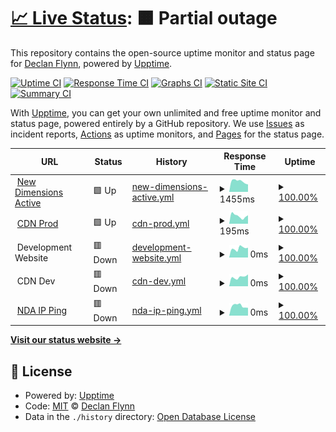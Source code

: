 # [📈 Live Status](https://flynnd6.github.io/nda-stats): <!--live status--> **🟧 Partial outage**

This repository contains the open-source uptime monitor and status page for [Declan Flynn](https://flynnd6.github.io/nda-stats), powered by [Upptime](https://github.com/upptime/upptime).

[![Uptime CI](https://github.com/flynnd6/nda-stats/workflows/Uptime%20CI/badge.svg)](https://github.com/upptime/upptime/actions?query=workflow%3A%22Uptime+CI%22)
[![Response Time CI](https://github.com/flynnd6/nda-stats/workflows/Response%20Time%20CI/badge.svg)](https://github.com/upptime/upptime/actions?query=workflow%3A%22Response+Time+CI%22)
[![Graphs CI](https://github.com/flynnd6/nda-stats/workflows/Graphs%20CI/badge.svg)](https://github.com/upptime/upptime/actions?query=workflow%3A%22Graphs+CI%22)
[![Static Site CI](https://github.com/flynnd6/nda-stats/workflows/Static%20Site%20CI/badge.svg)](https://github.com/upptime/upptime/actions?query=workflow%3A%22Static+Site+CI%22)
[![Summary CI](https://github.com/flynnd6/nda-stats/workflows/Summary%20CI/badge.svg)](https://github.com/upptime/upptime/actions?query=workflow%3A%22Summary+CI%22)

With [Upptime](https://upptime.js.org), you can get your own unlimited and free uptime monitor and status page, powered entirely by a GitHub repository. We use [Issues](https://github.com/flynnd6/nda-stats/issues) as incident reports, [Actions](https://github.com/flynnd6/nda-stats/actions) as uptime monitors, and [Pages](https://flynnd6.github.io/nda-stats) for the status page.

<!--start: status pages-->
<!-- This summary is generated by Upptime (https://github.com/upptime/upptime) -->
<!-- Do not edit this manually, your changes will be overwritten -->
<!-- prettier-ignore -->
| URL | Status | History | Response Time | Uptime |
| --- | ------ | ------- | ------------- | ------ |
| <img alt="" src="https://favicons.githubusercontent.com/newdimensionsactive.ie" height="13"> [New Dimensions Active](https://newdimensionsactive.ie) | 🟩 Up | [new-dimensions-active.yml](https://github.com/flynnd6/nda-stats/commits/HEAD/history/new-dimensions-active.yml) | <details><summary><img alt="Response time graph" src="./graphs/new-dimensions-active/response-time-week.png" height="20"> 1455ms</summary><br><a href="https://flynnd6.github.io/nda-stats/history/new-dimensions-active"><img alt="Response time 1455" src="https://img.shields.io/endpoint?url=https%3A%2F%2Fraw.githubusercontent.com%2Fflynnd6%2Fnda-stats%2FHEAD%2Fapi%2Fnew-dimensions-active%2Fresponse-time.json"></a><br><a href="https://flynnd6.github.io/nda-stats/history/new-dimensions-active"><img alt="24-hour response time 1455" src="https://img.shields.io/endpoint?url=https%3A%2F%2Fraw.githubusercontent.com%2Fflynnd6%2Fnda-stats%2FHEAD%2Fapi%2Fnew-dimensions-active%2Fresponse-time-day.json"></a><br><a href="https://flynnd6.github.io/nda-stats/history/new-dimensions-active"><img alt="7-day response time 1455" src="https://img.shields.io/endpoint?url=https%3A%2F%2Fraw.githubusercontent.com%2Fflynnd6%2Fnda-stats%2FHEAD%2Fapi%2Fnew-dimensions-active%2Fresponse-time-week.json"></a><br><a href="https://flynnd6.github.io/nda-stats/history/new-dimensions-active"><img alt="30-day response time 1455" src="https://img.shields.io/endpoint?url=https%3A%2F%2Fraw.githubusercontent.com%2Fflynnd6%2Fnda-stats%2FHEAD%2Fapi%2Fnew-dimensions-active%2Fresponse-time-month.json"></a><br><a href="https://flynnd6.github.io/nda-stats/history/new-dimensions-active"><img alt="1-year response time 1455" src="https://img.shields.io/endpoint?url=https%3A%2F%2Fraw.githubusercontent.com%2Fflynnd6%2Fnda-stats%2FHEAD%2Fapi%2Fnew-dimensions-active%2Fresponse-time-year.json"></a></details> | <details><summary><a href="https://flynnd6.github.io/nda-stats/history/new-dimensions-active">100.00%</a></summary><a href="https://flynnd6.github.io/nda-stats/history/new-dimensions-active"><img alt="All-time uptime 100.00%" src="https://img.shields.io/endpoint?url=https%3A%2F%2Fraw.githubusercontent.com%2Fflynnd6%2Fnda-stats%2FHEAD%2Fapi%2Fnew-dimensions-active%2Fuptime.json"></a><br><a href="https://flynnd6.github.io/nda-stats/history/new-dimensions-active"><img alt="24-hour uptime 100.00%" src="https://img.shields.io/endpoint?url=https%3A%2F%2Fraw.githubusercontent.com%2Fflynnd6%2Fnda-stats%2FHEAD%2Fapi%2Fnew-dimensions-active%2Fuptime-day.json"></a><br><a href="https://flynnd6.github.io/nda-stats/history/new-dimensions-active"><img alt="7-day uptime 100.00%" src="https://img.shields.io/endpoint?url=https%3A%2F%2Fraw.githubusercontent.com%2Fflynnd6%2Fnda-stats%2FHEAD%2Fapi%2Fnew-dimensions-active%2Fuptime-week.json"></a><br><a href="https://flynnd6.github.io/nda-stats/history/new-dimensions-active"><img alt="30-day uptime 100.00%" src="https://img.shields.io/endpoint?url=https%3A%2F%2Fraw.githubusercontent.com%2Fflynnd6%2Fnda-stats%2FHEAD%2Fapi%2Fnew-dimensions-active%2Fuptime-month.json"></a><br><a href="https://flynnd6.github.io/nda-stats/history/new-dimensions-active"><img alt="1-year uptime 100.00%" src="https://img.shields.io/endpoint?url=https%3A%2F%2Fraw.githubusercontent.com%2Fflynnd6%2Fnda-stats%2FHEAD%2Fapi%2Fnew-dimensions-active%2Fuptime-year.json"></a></details>
| <img alt="" src="https://favicons.githubusercontent.com/cdn.newdimensionsactive.ie" height="13"> [CDN Prod](https://cdn.newdimensionsactive.ie/wp-content/uploads/2020/03/trs_48f2dfa3dd5c5cb8fb3f5d1cc3e800c0-e1598116943298.png) | 🟩 Up | [cdn-prod.yml](https://github.com/flynnd6/nda-stats/commits/HEAD/history/cdn-prod.yml) | <details><summary><img alt="Response time graph" src="./graphs/cdn-prod/response-time-week.png" height="20"> 195ms</summary><br><a href="https://flynnd6.github.io/nda-stats/history/cdn-prod"><img alt="Response time 195" src="https://img.shields.io/endpoint?url=https%3A%2F%2Fraw.githubusercontent.com%2Fflynnd6%2Fnda-stats%2FHEAD%2Fapi%2Fcdn-prod%2Fresponse-time.json"></a><br><a href="https://flynnd6.github.io/nda-stats/history/cdn-prod"><img alt="24-hour response time 195" src="https://img.shields.io/endpoint?url=https%3A%2F%2Fraw.githubusercontent.com%2Fflynnd6%2Fnda-stats%2FHEAD%2Fapi%2Fcdn-prod%2Fresponse-time-day.json"></a><br><a href="https://flynnd6.github.io/nda-stats/history/cdn-prod"><img alt="7-day response time 195" src="https://img.shields.io/endpoint?url=https%3A%2F%2Fraw.githubusercontent.com%2Fflynnd6%2Fnda-stats%2FHEAD%2Fapi%2Fcdn-prod%2Fresponse-time-week.json"></a><br><a href="https://flynnd6.github.io/nda-stats/history/cdn-prod"><img alt="30-day response time 195" src="https://img.shields.io/endpoint?url=https%3A%2F%2Fraw.githubusercontent.com%2Fflynnd6%2Fnda-stats%2FHEAD%2Fapi%2Fcdn-prod%2Fresponse-time-month.json"></a><br><a href="https://flynnd6.github.io/nda-stats/history/cdn-prod"><img alt="1-year response time 195" src="https://img.shields.io/endpoint?url=https%3A%2F%2Fraw.githubusercontent.com%2Fflynnd6%2Fnda-stats%2FHEAD%2Fapi%2Fcdn-prod%2Fresponse-time-year.json"></a></details> | <details><summary><a href="https://flynnd6.github.io/nda-stats/history/cdn-prod">100.00%</a></summary><a href="https://flynnd6.github.io/nda-stats/history/cdn-prod"><img alt="All-time uptime 100.00%" src="https://img.shields.io/endpoint?url=https%3A%2F%2Fraw.githubusercontent.com%2Fflynnd6%2Fnda-stats%2FHEAD%2Fapi%2Fcdn-prod%2Fuptime.json"></a><br><a href="https://flynnd6.github.io/nda-stats/history/cdn-prod"><img alt="24-hour uptime 100.00%" src="https://img.shields.io/endpoint?url=https%3A%2F%2Fraw.githubusercontent.com%2Fflynnd6%2Fnda-stats%2FHEAD%2Fapi%2Fcdn-prod%2Fuptime-day.json"></a><br><a href="https://flynnd6.github.io/nda-stats/history/cdn-prod"><img alt="7-day uptime 100.00%" src="https://img.shields.io/endpoint?url=https%3A%2F%2Fraw.githubusercontent.com%2Fflynnd6%2Fnda-stats%2FHEAD%2Fapi%2Fcdn-prod%2Fuptime-week.json"></a><br><a href="https://flynnd6.github.io/nda-stats/history/cdn-prod"><img alt="30-day uptime 100.00%" src="https://img.shields.io/endpoint?url=https%3A%2F%2Fraw.githubusercontent.com%2Fflynnd6%2Fnda-stats%2FHEAD%2Fapi%2Fcdn-prod%2Fuptime-month.json"></a><br><a href="https://flynnd6.github.io/nda-stats/history/cdn-prod"><img alt="1-year uptime 100.00%" src="https://img.shields.io/endpoint?url=https%3A%2F%2Fraw.githubusercontent.com%2Fflynnd6%2Fnda-stats%2FHEAD%2Fapi%2Fcdn-prod%2Fuptime-year.json"></a></details>
| <img alt="" src="https://favicons.githubusercontent.com/null" height="13"> Development Website | 🟥 Down | [development-website.yml](https://github.com/flynnd6/nda-stats/commits/HEAD/history/development-website.yml) | <details><summary><img alt="Response time graph" src="./graphs/development-website/response-time-week.png" height="20"> 0ms</summary><br><a href="https://flynnd6.github.io/nda-stats/history/development-website"><img alt="Response time 0" src="https://img.shields.io/endpoint?url=https%3A%2F%2Fraw.githubusercontent.com%2Fflynnd6%2Fnda-stats%2FHEAD%2Fapi%2Fdevelopment-website%2Fresponse-time.json"></a><br><a href="https://flynnd6.github.io/nda-stats/history/development-website"><img alt="24-hour response time 0" src="https://img.shields.io/endpoint?url=https%3A%2F%2Fraw.githubusercontent.com%2Fflynnd6%2Fnda-stats%2FHEAD%2Fapi%2Fdevelopment-website%2Fresponse-time-day.json"></a><br><a href="https://flynnd6.github.io/nda-stats/history/development-website"><img alt="7-day response time 0" src="https://img.shields.io/endpoint?url=https%3A%2F%2Fraw.githubusercontent.com%2Fflynnd6%2Fnda-stats%2FHEAD%2Fapi%2Fdevelopment-website%2Fresponse-time-week.json"></a><br><a href="https://flynnd6.github.io/nda-stats/history/development-website"><img alt="30-day response time 0" src="https://img.shields.io/endpoint?url=https%3A%2F%2Fraw.githubusercontent.com%2Fflynnd6%2Fnda-stats%2FHEAD%2Fapi%2Fdevelopment-website%2Fresponse-time-month.json"></a><br><a href="https://flynnd6.github.io/nda-stats/history/development-website"><img alt="1-year response time 0" src="https://img.shields.io/endpoint?url=https%3A%2F%2Fraw.githubusercontent.com%2Fflynnd6%2Fnda-stats%2FHEAD%2Fapi%2Fdevelopment-website%2Fresponse-time-year.json"></a></details> | <details><summary><a href="https://flynnd6.github.io/nda-stats/history/development-website">100.00%</a></summary><a href="https://flynnd6.github.io/nda-stats/history/development-website"><img alt="All-time uptime 100.00%" src="https://img.shields.io/endpoint?url=https%3A%2F%2Fraw.githubusercontent.com%2Fflynnd6%2Fnda-stats%2FHEAD%2Fapi%2Fdevelopment-website%2Fuptime.json"></a><br><a href="https://flynnd6.github.io/nda-stats/history/development-website"><img alt="24-hour uptime 100.00%" src="https://img.shields.io/endpoint?url=https%3A%2F%2Fraw.githubusercontent.com%2Fflynnd6%2Fnda-stats%2FHEAD%2Fapi%2Fdevelopment-website%2Fuptime-day.json"></a><br><a href="https://flynnd6.github.io/nda-stats/history/development-website"><img alt="7-day uptime 100.00%" src="https://img.shields.io/endpoint?url=https%3A%2F%2Fraw.githubusercontent.com%2Fflynnd6%2Fnda-stats%2FHEAD%2Fapi%2Fdevelopment-website%2Fuptime-week.json"></a><br><a href="https://flynnd6.github.io/nda-stats/history/development-website"><img alt="30-day uptime 100.00%" src="https://img.shields.io/endpoint?url=https%3A%2F%2Fraw.githubusercontent.com%2Fflynnd6%2Fnda-stats%2FHEAD%2Fapi%2Fdevelopment-website%2Fuptime-month.json"></a><br><a href="https://flynnd6.github.io/nda-stats/history/development-website"><img alt="1-year uptime 100.00%" src="https://img.shields.io/endpoint?url=https%3A%2F%2Fraw.githubusercontent.com%2Fflynnd6%2Fnda-stats%2FHEAD%2Fapi%2Fdevelopment-website%2Fuptime-year.json"></a></details>
| <img alt="" src="https://favicons.githubusercontent.com/null" height="13"> CDN Dev | 🟥 Down | [cdn-dev.yml](https://github.com/flynnd6/nda-stats/commits/HEAD/history/cdn-dev.yml) | <details><summary><img alt="Response time graph" src="./graphs/cdn-dev/response-time-week.png" height="20"> 0ms</summary><br><a href="https://flynnd6.github.io/nda-stats/history/cdn-dev"><img alt="Response time 0" src="https://img.shields.io/endpoint?url=https%3A%2F%2Fraw.githubusercontent.com%2Fflynnd6%2Fnda-stats%2FHEAD%2Fapi%2Fcdn-dev%2Fresponse-time.json"></a><br><a href="https://flynnd6.github.io/nda-stats/history/cdn-dev"><img alt="24-hour response time 0" src="https://img.shields.io/endpoint?url=https%3A%2F%2Fraw.githubusercontent.com%2Fflynnd6%2Fnda-stats%2FHEAD%2Fapi%2Fcdn-dev%2Fresponse-time-day.json"></a><br><a href="https://flynnd6.github.io/nda-stats/history/cdn-dev"><img alt="7-day response time 0" src="https://img.shields.io/endpoint?url=https%3A%2F%2Fraw.githubusercontent.com%2Fflynnd6%2Fnda-stats%2FHEAD%2Fapi%2Fcdn-dev%2Fresponse-time-week.json"></a><br><a href="https://flynnd6.github.io/nda-stats/history/cdn-dev"><img alt="30-day response time 0" src="https://img.shields.io/endpoint?url=https%3A%2F%2Fraw.githubusercontent.com%2Fflynnd6%2Fnda-stats%2FHEAD%2Fapi%2Fcdn-dev%2Fresponse-time-month.json"></a><br><a href="https://flynnd6.github.io/nda-stats/history/cdn-dev"><img alt="1-year response time 0" src="https://img.shields.io/endpoint?url=https%3A%2F%2Fraw.githubusercontent.com%2Fflynnd6%2Fnda-stats%2FHEAD%2Fapi%2Fcdn-dev%2Fresponse-time-year.json"></a></details> | <details><summary><a href="https://flynnd6.github.io/nda-stats/history/cdn-dev">100.00%</a></summary><a href="https://flynnd6.github.io/nda-stats/history/cdn-dev"><img alt="All-time uptime 100.00%" src="https://img.shields.io/endpoint?url=https%3A%2F%2Fraw.githubusercontent.com%2Fflynnd6%2Fnda-stats%2FHEAD%2Fapi%2Fcdn-dev%2Fuptime.json"></a><br><a href="https://flynnd6.github.io/nda-stats/history/cdn-dev"><img alt="24-hour uptime 100.00%" src="https://img.shields.io/endpoint?url=https%3A%2F%2Fraw.githubusercontent.com%2Fflynnd6%2Fnda-stats%2FHEAD%2Fapi%2Fcdn-dev%2Fuptime-day.json"></a><br><a href="https://flynnd6.github.io/nda-stats/history/cdn-dev"><img alt="7-day uptime 100.00%" src="https://img.shields.io/endpoint?url=https%3A%2F%2Fraw.githubusercontent.com%2Fflynnd6%2Fnda-stats%2FHEAD%2Fapi%2Fcdn-dev%2Fuptime-week.json"></a><br><a href="https://flynnd6.github.io/nda-stats/history/cdn-dev"><img alt="30-day uptime 100.00%" src="https://img.shields.io/endpoint?url=https%3A%2F%2Fraw.githubusercontent.com%2Fflynnd6%2Fnda-stats%2FHEAD%2Fapi%2Fcdn-dev%2Fuptime-month.json"></a><br><a href="https://flynnd6.github.io/nda-stats/history/cdn-dev"><img alt="1-year uptime 100.00%" src="https://img.shields.io/endpoint?url=https%3A%2F%2Fraw.githubusercontent.com%2Fflynnd6%2Fnda-stats%2FHEAD%2Fapi%2Fcdn-dev%2Fuptime-year.json"></a></details>
| <img alt="" src="https://favicons.githubusercontent.com/null" height="13"> [NDA IP Ping](34.255.40.57) | 🟥 Down | [nda-ip-ping.yml](https://github.com/flynnd6/nda-stats/commits/HEAD/history/nda-ip-ping.yml) | <details><summary><img alt="Response time graph" src="./graphs/nda-ip-ping/response-time-week.png" height="20"> 0ms</summary><br><a href="https://flynnd6.github.io/nda-stats/history/nda-ip-ping"><img alt="Response time 0" src="https://img.shields.io/endpoint?url=https%3A%2F%2Fraw.githubusercontent.com%2Fflynnd6%2Fnda-stats%2FHEAD%2Fapi%2Fnda-ip-ping%2Fresponse-time.json"></a><br><a href="https://flynnd6.github.io/nda-stats/history/nda-ip-ping"><img alt="24-hour response time 0" src="https://img.shields.io/endpoint?url=https%3A%2F%2Fraw.githubusercontent.com%2Fflynnd6%2Fnda-stats%2FHEAD%2Fapi%2Fnda-ip-ping%2Fresponse-time-day.json"></a><br><a href="https://flynnd6.github.io/nda-stats/history/nda-ip-ping"><img alt="7-day response time 0" src="https://img.shields.io/endpoint?url=https%3A%2F%2Fraw.githubusercontent.com%2Fflynnd6%2Fnda-stats%2FHEAD%2Fapi%2Fnda-ip-ping%2Fresponse-time-week.json"></a><br><a href="https://flynnd6.github.io/nda-stats/history/nda-ip-ping"><img alt="30-day response time 0" src="https://img.shields.io/endpoint?url=https%3A%2F%2Fraw.githubusercontent.com%2Fflynnd6%2Fnda-stats%2FHEAD%2Fapi%2Fnda-ip-ping%2Fresponse-time-month.json"></a><br><a href="https://flynnd6.github.io/nda-stats/history/nda-ip-ping"><img alt="1-year response time 0" src="https://img.shields.io/endpoint?url=https%3A%2F%2Fraw.githubusercontent.com%2Fflynnd6%2Fnda-stats%2FHEAD%2Fapi%2Fnda-ip-ping%2Fresponse-time-year.json"></a></details> | <details><summary><a href="https://flynnd6.github.io/nda-stats/history/nda-ip-ping">100.00%</a></summary><a href="https://flynnd6.github.io/nda-stats/history/nda-ip-ping"><img alt="All-time uptime 100.00%" src="https://img.shields.io/endpoint?url=https%3A%2F%2Fraw.githubusercontent.com%2Fflynnd6%2Fnda-stats%2FHEAD%2Fapi%2Fnda-ip-ping%2Fuptime.json"></a><br><a href="https://flynnd6.github.io/nda-stats/history/nda-ip-ping"><img alt="24-hour uptime 100.00%" src="https://img.shields.io/endpoint?url=https%3A%2F%2Fraw.githubusercontent.com%2Fflynnd6%2Fnda-stats%2FHEAD%2Fapi%2Fnda-ip-ping%2Fuptime-day.json"></a><br><a href="https://flynnd6.github.io/nda-stats/history/nda-ip-ping"><img alt="7-day uptime 100.00%" src="https://img.shields.io/endpoint?url=https%3A%2F%2Fraw.githubusercontent.com%2Fflynnd6%2Fnda-stats%2FHEAD%2Fapi%2Fnda-ip-ping%2Fuptime-week.json"></a><br><a href="https://flynnd6.github.io/nda-stats/history/nda-ip-ping"><img alt="30-day uptime 100.00%" src="https://img.shields.io/endpoint?url=https%3A%2F%2Fraw.githubusercontent.com%2Fflynnd6%2Fnda-stats%2FHEAD%2Fapi%2Fnda-ip-ping%2Fuptime-month.json"></a><br><a href="https://flynnd6.github.io/nda-stats/history/nda-ip-ping"><img alt="1-year uptime 100.00%" src="https://img.shields.io/endpoint?url=https%3A%2F%2Fraw.githubusercontent.com%2Fflynnd6%2Fnda-stats%2FHEAD%2Fapi%2Fnda-ip-ping%2Fuptime-year.json"></a></details>

<!--end: status pages-->

[**Visit our status website →**](https://flynnd6.github.io/nda-stats)

## 📄 License

- Powered by: [Upptime](https://github.com/upptime/upptime)
- Code: [MIT](./LICENSE) © [Declan Flynn](https://flynnd6.github.io/nda-stats)
- Data in the `./history` directory: [Open Database License](https://opendatacommons.org/licenses/odbl/1-0/)
